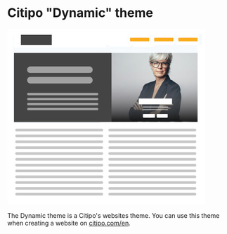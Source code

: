 # Citipo "Dynamic" theme

![Thumbnail](thumbnail.jpg)

The Dynamic theme is a Citipo's websites theme. You can use this theme when creating a website on
[citipo.com/en](https://citipo.com/en).
